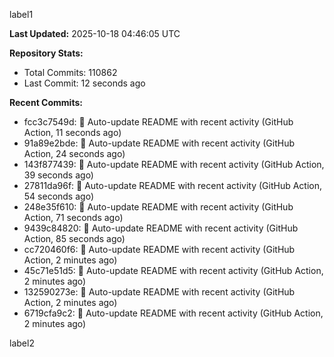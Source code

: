 
label1 
<!-- ACTIVITY_START -->
**Last Updated:** 2025-10-18 04:46:05 UTC

**Repository Stats:**
- Total Commits: 110862
- Last Commit: 12 seconds ago

**Recent Commits:**
- fcc3c7549d: 🤖 Auto-update README with recent activity (GitHub Action, 11 seconds ago)
- 91a89e2bde: 🤖 Auto-update README with recent activity (GitHub Action, 24 seconds ago)
- 143f877439: 🤖 Auto-update README with recent activity (GitHub Action, 39 seconds ago)
- 27811da96f: 🤖 Auto-update README with recent activity (GitHub Action, 54 seconds ago)
- 248e35f610: 🤖 Auto-update README with recent activity (GitHub Action, 71 seconds ago)
- 9439c84820: 🤖 Auto-update README with recent activity (GitHub Action, 85 seconds ago)
- cc720460f6: 🤖 Auto-update README with recent activity (GitHub Action, 2 minutes ago)
- 45c71e51d5: 🤖 Auto-update README with recent activity (GitHub Action, 2 minutes ago)
- 132590273e: 🤖 Auto-update README with recent activity (GitHub Action, 2 minutes ago)
- 6719cfa9c2: 🤖 Auto-update README with recent activity (GitHub Action, 2 minutes ago)
<!-- ACTIVITY_END -->

label2
